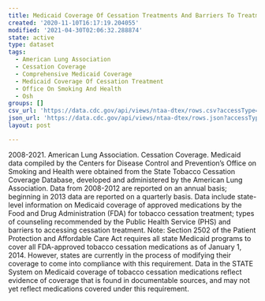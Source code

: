 ```yaml
---
title: Medicaid Coverage Of Cessation Treatments And Barriers To Treatments
created: '2020-11-10T16:17:19.204055'
modified: '2021-04-30T02:06:32.288874'
state: active
type: dataset
tags:
  - American Lung Association
  - Cessation Coverage
  - Comprehensive Medicaid Coverage
  - Medicaid Coverage Of Cessation Treatment
  - Office On Smoking And Health
  - Osh
groups: []
csv_url: 'https://data.cdc.gov/api/views/ntaa-dtex/rows.csv?accessType=DOWNLOAD'
json_url: 'https://data.cdc.gov/api/views/ntaa-dtex/rows.json?accessType=DOWNLOAD'
layout: post

---
```

2008-2021. American Lung Association. Cessation Coverage.  Medicaid data compiled by the Centers for Disease Control and Prevention’s Office on Smoking and Health were obtained from the State Tobacco Cessation Coverage Database, developed and administered by the American Lung Association.  Data from 2008-2012 are reported on an annual basis; beginning in 2013 data are reported on a quarterly basis.  Data include state-level information on Medicaid coverage of approved medications by the Food and Drug Administration (FDA) for tobacco cessation treatment; types of counseling recommended by the Public Health Service (PHS) and barriers to accessing cessation treatment. Note: Section 2502 of the Patient Protection and Affordable Care Act requires all state Medicaid programs to cover all FDA-approved tobacco cessation medications as of January 1, 2014. However, states are currently in the process of modifying their coverage to come into compliance with this requirement. Data in the STATE System on Medicaid coverage of tobacco cessation medications reflect evidence of coverage that is found in documentable sources, and may not yet reflect medications covered under this requirement.
